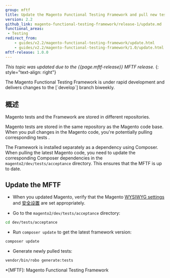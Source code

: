 ```yaml
---
group: mftf
title: Update the Magento Functional Testing Framework and pull new tests
version: 2.2
github_link: magento-functional-testing-framework/release-1/update.md
functional_areas:
 - Testing
redirect_from:
    - guides/v2.2/magento-functional-testing-framework/update.html
    - guides/v2.2/magento-functional-testing-framework/1.0/update.html
mftf-release: 1.0.0
---
```


_This topic was updated due to the {{page.mftf-release}} MFTF release._
{: style="text-align: right"}

<div class="bs-callout bs-callout-info" markdown="1">
The Magento Functional Testing Framework is under rapid development and delivers changes to the [`develop`] branch biweekly.
</div>

## 概述

Magento tests and the Framework are stored in different repositories.

Magento tests are stored in the same repository as the Magento code base.
When you pull changes in the Magento code, you're potentially pulling corresponding tests .

The Framework is installed separately as a dependency using Composer.
When pulling the latest Magento code, you need to update the corresponding Composer dependencies in the `magento2/dev/tests/acceptance` directory. This ensures that the MFTF is up to date.

## Update the MFTF

* When you updated Magento, verify that the Magento [WYSIWYG settings] and [安全设置] are set appropriately.

* Go to the `magento2/dev/tests/acceptance` directory:

```bash
cd dev/tests/acceptance
```

* Run `composer update` to get the latest framework version:

```bash
composer update
```

* Generate newly pulled tests: 

```bash
vendor/bin/robo generate:tests
```

<!-- LINK DEFINITIONS -->

[`develop`]: https://github.com/magento/magento2-functional-testing-framework
[WYSIWYG settings]: getting-started.html#wysiwyg-settings
[安全设置]: getting-started.html#security-settings

<!-- Abbreviations -->

*[MFTF]: Magento Functional Testing Framework
